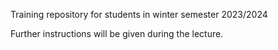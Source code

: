 Training repository for students in winter semester 2023/2024

Further instructions will be given during the lecture.